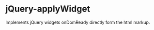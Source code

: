 jQuery-applyWidget
==================

Implements jQuery widgets onDomReady directly form the html markup.